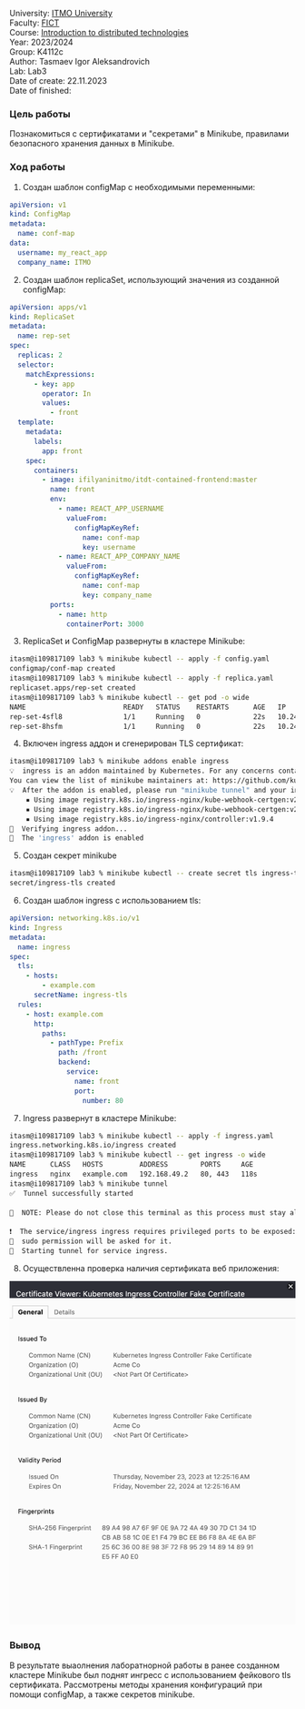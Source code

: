 University: [ITMO University](https://itmo.ru/ru/)  
Faculty: [FICT](https://fict.itmo.ru)  
Course: [Introduction to distributed technologies](https://github.com/itmo-ict-faculty/introduction-to-distributed-technologies)  
Year: 2023/2024  
Group: K4112c  
Author: Tasmaev Igor Aleksandrovich  
Lab: Lab3  
Date of create: 22.11.2023  
Date of finished: 

### Цель работы

Познакомиться с сертификатами и "секретами" в Minikube, правилами безопасного хранения данных в Minikube.

### Ход работы

1. Создан шаблон configMap с необходимыми переменными:

```yaml
apiVersion: v1
kind: ConfigMap
metadata:
  name: conf-map
data:
  username: my_react_app
  company_name: ITMO
```

2. Создан шаблон replicaSet, использующий значения из созданной configMap:
   
```yaml
apiVersion: apps/v1
kind: ReplicaSet
metadata:
  name: rep-set
spec:
  replicas: 2
  selector:
    matchExpressions:
      - key: app
        operator: In
        values:
          - front
  template:
    metadata:
      labels:
        app: front
    spec:
      containers:
        - image: ifilyaninitmo/itdt-contained-frontend:master
          name: front
          env:
            - name: REACT_APP_USERNAME
              valueFrom:
                configMapKeyRef:
                  name: conf-map
                  key: username
            - name: REACT_APP_COMPANY_NAME
              valueFrom:
                configMapKeyRef:
                  name: conf-map
                  key: company_name
          ports:
            - name: http
              containerPort: 3000
```

3. ReplicaSet и ConfigMap развернуты в кластере Minikube:

```bash
itasm@i109817109 lab3 % minikube kubectl -- apply -f config.yaml                     
configmap/conf-map created
itasm@i109817109 lab3 % minikube kubectl -- apply -f replica.yaml
replicaset.apps/rep-set created
itasm@i109817109 lab3 % minikube kubectl -- get pod -o wide
NAME                        READY   STATUS    RESTARTS      AGE   IP            NODE       NOMINATED NODE   READINESS GATES
rep-set-4sfl8               1/1     Running   0             22s   10.244.0.11   minikube   <none>           <none>
rep-set-8hsfm               1/1     Running   0             22s   10.244.0.10   minikube   <none>           <none>
```

4. Включен ingress аддон и сгенерирован TLS сертификат:


```bash
itasm@i109817109 lab3 % minikube addons enable ingress
💡  ingress is an addon maintained by Kubernetes. For any concerns contact minikube on GitHub.
You can view the list of minikube maintainers at: https://github.com/kubernetes/minikube/blob/master/OWNERS
💡  After the addon is enabled, please run "minikube tunnel" and your ingress resources would be available at "127.0.0.1"
    ▪ Using image registry.k8s.io/ingress-nginx/kube-webhook-certgen:v20231011-8b53cabe0
    ▪ Using image registry.k8s.io/ingress-nginx/kube-webhook-certgen:v20231011-8b53cabe0
    ▪ Using image registry.k8s.io/ingress-nginx/controller:v1.9.4
🔎  Verifying ingress addon...
🌟  The 'ingress' addon is enabled
```

5. Создан секрет minikube

```bash
itasm@i109817109 lab3 % minikube kubectl -- create secret tls ingress-tls --cert mk.crt --key mk.key      
secret/ingress-tls created
```

6. Создан шаблон ingress с использованием tls:

```yaml
apiVersion: networking.k8s.io/v1
kind: Ingress
metadata:
  name: ingress
spec:
  tls:
    - hosts:
        - example.com
      secretName: ingress-tls
  rules:
    - host: example.com
      http:
        paths:
          - pathType: Prefix
            path: /front
            backend:
              service:
                name: front
                port:
                  number: 80
```

7. Ingress развернут в кластере Minikube:

```bash
itasm@i109817109 lab3 % minikube kubectl -- apply -f ingress.yaml
ingress.networking.k8s.io/ingress created
itasm@i109817109 lab3 % minikube kubectl -- get ingress -o wide
NAME      CLASS   HOSTS         ADDRESS        PORTS     AGE
ingress   nginx   example.com   192.168.49.2   80, 443   118s
itasm@i109817109 lab3 % minikube tunnel                          
✅  Tunnel successfully started

📌  NOTE: Please do not close this terminal as this process must stay alive for the tunnel to be accessible ...

❗  The service/ingress ingress requires privileged ports to be exposed: [80 443]
🔑  sudo permission will be asked for it.
🏃  Starting tunnel for service ingress.
```

8. Осуществленна проверка наличия сертификата веб приложения:
  
![vault](img1.png)


### Вывод

В результате выаолнения лаборатнорной работы в ранее созданном кластере Minikube был поднят ингресс с использованием фейкового tls сертификата. Рассмотрены методы хранения конфигураций при помощи configMap, а также секретов minikube.